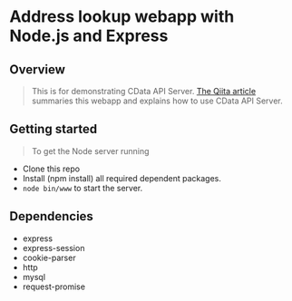 Address lookup webapp with Node.js and Express
===========================================

Overview
-------------------------------------------
> This is for demonstrating CData API Server.
> [The Qiita article](https://qiita.com/katagiroshi/private/0dbab1b5e237df06a567) summaries this webapp and explains how to use CData API Server.

Getting started
-------------------------------------------
> To get the Node server running

* Clone this repo
* Install (npm install) all required dependent packages.
* `node bin/www` to start the server.

Dependencies
-------------------------------------------
* express
* express-session
* cookie-parser
* http
* mysql
* request-promise
